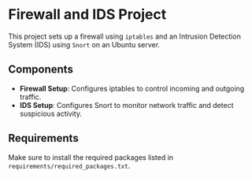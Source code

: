 # Firewall and IDS Project

This project sets up a firewall using `iptables` and an Intrusion Detection System (IDS) using `Snort` on an Ubuntu server.

## Components

- **Firewall Setup**: Configures iptables to control incoming and outgoing traffic.
- **IDS Setup**: Configures Snort to monitor network traffic and detect suspicious activity.

## Requirements

Make sure to install the required packages listed in `requirements/required_packages.txt`.
